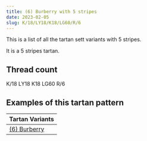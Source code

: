 ```yaml
---
title: (6) Burberry with 5 stripes
date: 2023-02-05
slug: K/18/LY18/K18/LG60/R/6
---
```

This is a list of all the tartan sett variants with 5 stripes.

It is a 5 stripes tartan.


## Thread count
K/18 LY18 K18 LG60 R/6

## Examples of this tartan pattern

| Tartan Variants |
|---------------|
| [(6) Burberry](/variants/k/18/ly18/k18/lg60/r/6-lgb8a47c-lyf8f4d0-rc80000)||
